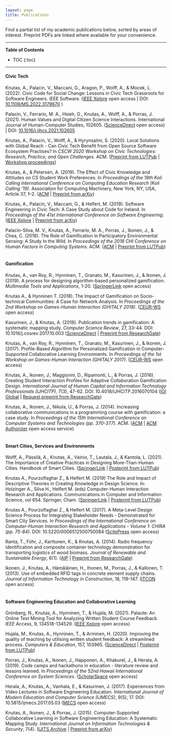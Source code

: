 ```yaml
---
layout: page
title: Publications
---
```


Find a partial list of my academic publications below, sorted by areas of interest. Preprint PDFs are linked where available for your convenience.

---
**Table of Contents**

* TOC
{:toc}
---

#### Civic Tech
Knutas, A., Palacin, V., Maccani, G., Aragon, P., Wolff, A., & Mocek, L. (2022). Civic Code for Social Change: Lessons in Civic Tech Grassroots for Software Engineers. IEEE Software. ([IEEE Xplore](https://doi.org/10.1109/MS.2022.3179670) open access \| DOI: [10.1109/MS.2022.3179670](https://doi.org/10.1109/MS.2022.3179670) )

Palacin, V., Ferrario, M. A., Hsieh, G., Knutas, A., Wolff, A., & Porras, J. (2021). Human Values and Digital Citizen Science Interactions. International Journal of Human-Computer Studies, 102605. ([ScienceDirect](https://doi.org/10.1016/j.ijhcs.2021.102605) open access) \| DOI: [10.1016/j.ijhcs.2021.102605](https://doi.org/10.1016/j.ijhcs.2021.102605)

Knutas, A., Palacin, V., Wolff, A., & Hyrynsalmi, S. (2020). Local Solutions with Global Reach - Can Civic Tech Benefit from Open Source Software Ecosystem Practises? In *CSCW 2020 Workshop on Civic Technologies: Research, Practice, and Open Challenges*. ACM. ([Preprint from LUTPub](https://lutpub.lut.fi/handle/10024/162253) \| [Workshop proceedings](https://arxiv.org/abs/2012.00515))

Knutas, A., & Petersen, A. (2019). The Effect of Civic Knowledge and Attitudes on CS Student Work Preferences. In *Proceedings of the 19th Koli Calling International Conference on Computing Education Research (Koli Calling ’19)*. Association for Computing Machinery, New York, NY, USA, Article 37, 1–2. ([ACM](https://doi.org/10.1145/3364510.3366159) \| [Preprint from arXiv](https://arxiv.org/abs/2001.11810))

Knutas, A., Palacin, V., Maccani, G., & Helfert, M. (2019). Software Engineering in Civic Tech: A Case Study about Code for Ireland. In *Proceedings of the 41st International Conference on Software Engineering*. ([IEEE Xplore](https://ieeexplore.ieee.org/document/8797637/) \| [Preprint from arXiv](https://arxiv.org/abs/1904.04104))

Palacin-Silva, M. V., Knutas, A., Ferrario, M. A., Porras, J., Ikonen, J., & Chea, C. (2018). The Role of Gamification in Participatory Environmental Sensing: A Study In the Wild. In *Proceedings of the 2018 CHI Conference on Human Factors in Computing Systems*. ACM. ([ACM](https://doi.org/10.1145/3173574.3173795) \| [Preprint from LUTPub](http://urn.fi/URN:NBN:fi-fe201902185282))
<br/>
<br/>

#### Gamification
Knutas, A., van Roy, R., Hynninen, T., Granato, M., Kasurinen, J., & Ikonen, J. (2019). A process for designing algorithm-based personalized gamification. *Multimedia Tools and Applications*, 1-20. ([SpringerLink](https://doi.org/10.1007/s11042-018-6913-5) open access)

Knutas A., & Hynninen T. (2018). The Impact of Gamification on Socio-technical Communities: A Case for Network Analysis. In *Proceedings of the 2nd Workshop on Games-Human Interaction (GHITALY 2018)*. ([CEUR-WS](http://ceur-ws.org/Vol-2246/GHItaly18_paper_08.pdf) open access)

Kasurinen, J., & Knutas, A. (2018). Publication trends in gamification: A systematic mapping study. *Computer Science Review*, 27, 33-44. DOI: 10.1016/j.cosrev.2017.10.003  ([ScienceDirect](https://www.sciencedirect.com/science/article/pii/S1574013716301769) \| [Preprint from ResearchGate](https://www.researchgate.net/publication/321626181_Publication_trends_in_gamification_A_systematic_mapping_study))

Knutas, A., van Roy, R., Hynninen, T., Granato, M., Kasurinen, J., & Ikonen, J. (2017). Profile-Based Algorithm for Personalized Gamification in Computer-Supported Collaborative Learning Environments. In *Proceedings of the 1st Workshop on Games-Human Interaction (GHITALY 2017)*. ([CEUR-WS](http://ceur-ws.org/Vol-1956/GHItaly17_paper_07.pdf) open access)

Knutas, A., Ikonen, J., Maggiorini, D., Ripamonti, L., & Porras, J. (2016). Creating Student Interaction Profiles for Adaptive Collaboration Gamification Design. *International Journal of Human Capital and Information Technology Professionals (IJHCITP)*, 7(3), 47-62. DOI: 10.4018/IJHCITP.2016070104
([IGI Global](http://www.igi-global.com/article/creating-student-interaction-profiles-for-adaptive-collaboration-gamification-design/160726) | [Request preprint from ResearchGate](https://www.researchgate.net/publication/305628490_Creating_Student_Interaction_Profiles_for_Adaptive_Collaboration_Gamification_Design))

Knutas, A., Ikonen, J., Nikula, U., & Porras, J. (2014). Increasing collaborative communications in a programming course with gamification: a case study. In *Proceedings of the 15th International Conference on Computer Systems and Technologies (pp. 370-377)*. ACM.
([ACM](http://dl.acm.org/citation.cfm?id=2659620) | [ACM Authorizer](https://dl.acm.org/authorize?N678040) open access service)
<br/>
<br/>

#### Smart Cities, Services and Environments
Wolff, A., Pässilä, A., Knutas, A., Vainio, T., Lautala, J., & Kantola, L. (2021). The Importance of Creative Practices in Designing More-Than-Human Cities. Handbook of Smart Cities. ([SpringerLink](https://link.springer.com/referenceworkentry/10.1007%2F978-3-030-15145-4_74-1) \| [Postprint from LUTPub](https://lutpub.lut.fi/handle/10024/162208))

Knutas A., Pourzolfaghar Z., & Helfert M. (2019) The Role and Impact of Descriptive Theories in Creating Knowledge in Design Science. In: Holzinger A., Silva H., Helfert M. (eds) Computer-Human Interaction Research and Applications. Communications in Computer and Information Science, vol 654. Springer, Cham. ([SpringerLink](https://link.springer.com/chapter/10.1007%2F978-3-030-32965-5_5) \| [Postprint from LUTPub](https://lutpub.lut.fi/handle/10024/160699))

Knutas A., Pourzolfaghar Z., & Helfert M. (2017). A Meta-Level Design Science Process for Integrating Stakeholder Needs - Demonstrated for Smart City Services. In *Proceedings of the International Conference on Computer-Human Interaction Research and Applications - Volume 1: CHIRA (pp. 75-84)*. DOI: 10.5220/0006512500750084 ([ScitePress](https://doi.org/10.5220/0006512500750084) open access)

Ranta, T., Föhr, J., Karttunen, K., & Knutas, A. (2014). Radio frequency identification and composite container technology demonstration for transporting logistics of wood biomass. *Journal of Renewable and Sustainable Energy*, 6(1).
([AIP](http://dx.doi.org/10.1063/1.4862786) | [Preprint from ResearchGate](https://www.researchgate.net/profile/Kalle_Karttunen2/publication/263007196_Radio_frequency_identification_and_composite_container_technology_demonstration_for_transporting_logistics_of_wood_biomass/links/53f70cd40cf22be01c452f93.pdf))

Ikonen, J., Knutas, A., Hämäläinen, H., Ihonen, M., Porras, J., & Kallonen, T. (2013). Use of embedded RFID tags in concrete element supply chains. *Journal of Information Technology in Construction*, 18, 119-147.
([ITCON](https://www.itcon.org/paper/2013/7) open access)
<br/>
<br/>

#### Software Engineering Education and Collaborative Learning
Grönberg, N., Knutas, A., Hynninen, T., & Hujala, M. (2021). Palaute: An Online Text Mining Tool for Analyzing Written Student Course Feedback. *IEEE Access*, 9, 134518-134529. ([IEEE Xplore](https://dx.doi.org/10.1109/ACCESS.2021.3116425) open access)

Hujala, M., Knutas, A., Hynninen, T., & Arminen, H. (2020). Improving the quality of teaching by utilising written student feedback: A streamlined process. *Computers & Education*, 157, 103965. ([ScienceDirect](https://doi.org/10.1016/j.compedu.2020.103965) \| [Postprint from LUTPub](https://lutpub.lut.fi/handle/10024/161464))

Porras, J., Knutas, A., Ikonen, J., Happonen, A., Khakurel, J., & Herala, A. (2019). Code camps and hackathons in education - literature review and lessons learned. In *Proceedings of the 52nd Hawaii International Conference on System Sciences*. ([ScholarSpace](http://hdl.handle.net/10125/60213) open access)

Herala, A., Knutas, A., Vanhala, E., & Kasurinen, J. (2017). Experiences from Video Lectures in Software Engineering Education. *International Journal of Modern Education and Computer Science (IJMECS)*, 9(5), 17. DOI: 10.5815/ijmecs.2017.05.03 ([MECS](https://dx.doi.org/10.5815/ijmecs.2017.05.03) open access)

Knutas, A., Ikonen, J., & Porras, J. (2015). Computer-Supported Collaborative Learning in Software Engineering Education: A Systematic Mapping Study. *International Journal on Information Technologies & Security*, 7(4).
([IJITS Archive](http://ijits-bg.com/ijitsarchive) | [Preprint from arXiv](https://arxiv.org/abs/1906.10710))
<br/>
<br/>

<!--- (commented out for now #### Other Social Network Analysis
Bergman, J. P., Knutas, A., Luukka, P., Jantunen, A., Tarkiainen, A., Karlik, A., & Platonov, V. (2016). Strategic Interpretation on Sustainability Issues–Eliciting Cognitive Maps of Boards of Directors. *Corporate Governance: The International Journal of Business in Society*, 16(1).
([Emerald](http://www.emeraldinsight.com/doi/full/10.1108/CG-04-2015-0051) | [Preprint from ResearchGate](https://www.researchgate.net/publication/290476383_Strategic_interpretation_on_sustainability_issues_-_eliciting_cognitive_maps_of_boards_of_directors))

Knutas, A., Hajikhani, A., Salminen, J., Ikonen, J., & Porras, J. (2015). Cloud-based bibliometric analysis service for systematic mapping studies. In *Proceedings of the 16th International Conference on Computer Systems and Technologies* (pp. 184-191). ACM.
([ACM](http://dl.acm.org/citation.cfm?id=2812442) | [ACM Authorizer](https://dl.acm.org/authorize?N678041) open access service)
<br/> -->
